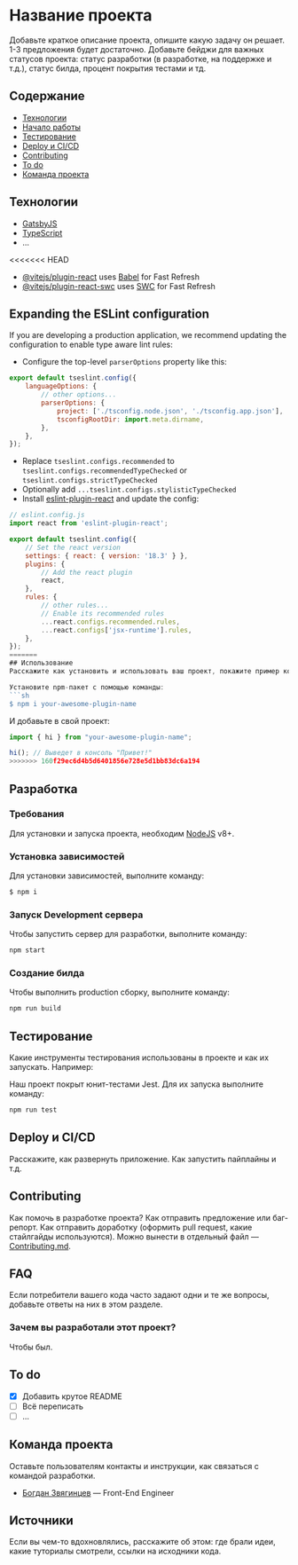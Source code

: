 # Название проекта

Добавьте краткое описание проекта, опишите какую задачу он решает. 1-3 предложения будет достаточно. Добавьте бейджи для важных статусов проекта: статус разработки (в разработке, на поддержке и т.д.), статус билда, процент покрытия тестами и тд.

## Содержание

-   [Технологии](#технологии)
-   [Начало работы](#начало-работы)
-   [Тестирование](#тестирование)
-   [Deploy и CI/CD](#deploy-и-ci/cd)
-   [Contributing](#contributing)
-   [To do](#to-do)
-   [Команда проекта](#команда-проекта)

## Технологии

-   [GatsbyJS](https://www.gatsbyjs.com/)
-   [TypeScript](https://www.typescriptlang.org/)
-   ...

<<<<<<< HEAD

-   [@vitejs/plugin-react](https://github.com/vitejs/vite-plugin-react/blob/main/packages/plugin-react/README.md) uses [Babel](https://babeljs.io/) for Fast Refresh
-   [@vitejs/plugin-react-swc](https://github.com/vitejs/vite-plugin-react-swc) uses [SWC](https://swc.rs/) for Fast Refresh

## Expanding the ESLint configuration

If you are developing a production application, we recommend updating the configuration to enable type aware lint rules:

-   Configure the top-level `parserOptions` property like this:

```js
export default tseslint.config({
    languageOptions: {
        // other options...
        parserOptions: {
            project: ['./tsconfig.node.json', './tsconfig.app.json'],
            tsconfigRootDir: import.meta.dirname,
        },
    },
});
```

-   Replace `tseslint.configs.recommended` to `tseslint.configs.recommendedTypeChecked` or `tseslint.configs.strictTypeChecked`
-   Optionally add `...tseslint.configs.stylisticTypeChecked`
-   Install [eslint-plugin-react](https://github.com/jsx-eslint/eslint-plugin-react) and update the config:

````js
// eslint.config.js
import react from 'eslint-plugin-react';

export default tseslint.config({
    // Set the react version
    settings: { react: { version: '18.3' } },
    plugins: {
        // Add the react plugin
        react,
    },
    rules: {
        // other rules...
        // Enable its recommended rules
        ...react.configs.recommended.rules,
        ...react.configs['jsx-runtime'].rules,
    },
});
=======
## Использование
Расскажите как установить и использовать ваш проект, покажите пример кода:

Установите npm-пакет с помощью команды:
```sh
$ npm i your-awesome-plugin-name
````

И добавьте в свой проект:

```typescript
import { hi } from "your-awesome-plugin-name";

hi(); // Выведет в консоль "Привет!"
>>>>>>> 160f29ec6d4b5d6401856e728e5d1bb83dc6a194
```

## Разработка

### Требования

Для установки и запуска проекта, необходим [NodeJS](https://nodejs.org/) v8+.

### Установка зависимостей

Для установки зависимостей, выполните команду:

```sh
$ npm i
```

### Запуск Development сервера

Чтобы запустить сервер для разработки, выполните команду:

```sh
npm start
```

### Создание билда

Чтобы выполнить production сборку, выполните команду:

```sh
npm run build
```

## Тестирование

Какие инструменты тестирования использованы в проекте и как их запускать. Например:

Наш проект покрыт юнит-тестами Jest. Для их запуска выполните команду:

```sh
npm run test
```

## Deploy и CI/CD

Расскажите, как развернуть приложение. Как запустить пайплайны и т.д.

## Contributing

Как помочь в разработке проекта? Как отправить предложение или баг-репорт. Как отправить доработку (оформить pull request, какие стайлгайды используются). Можно вынести в отдельный файл — [Contributing.md](./CONTRIBUTING.md).

## FAQ

Если потребители вашего кода часто задают одни и те же вопросы, добавьте ответы на них в этом разделе.

### Зачем вы разработали этот проект?

Чтобы был.

## To do

-   [x] Добавить крутое README
-   [ ] Всё переписать
-   [ ] ...

## Команда проекта

Оставьте пользователям контакты и инструкции, как связаться с командой разработки.

-   [Богдан Звягинцев](tg://resolve?domain=bzvyagintsev) — Front-End Engineer

## Источники

Если вы чем-то вдохновлялись, расскажите об этом: где брали идеи, какие туториалы смотрели, ссылки на исходники кода.
